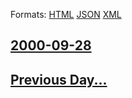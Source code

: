
Formats: [HTML](2000/09/28/index.html)  [JSON](2000/09/28/index.json)  [XML](2000/09/28/index.xml)  

## [2000-09-28](/news/2000/09/28/index.md)

## [Previous Day...](/news/2000/09/27/index.md)

